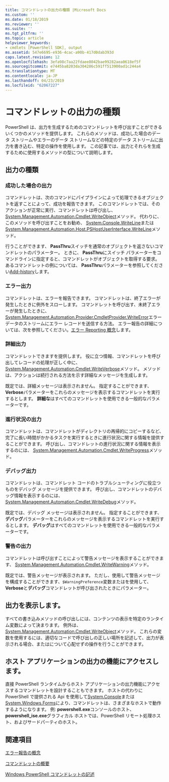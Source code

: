 ```yaml
---
title: コマンドレットの出力の種類 |Microsoft Docs
ms.custom: ''
ms.date: 01/18/2019
ms.reviewer: ''
ms.suite: ''
ms.tgt_pltfrm: ''
ms.topic: article
helpviewer_keywords:
- cmdlets [PowerShell SDK], output
ms.assetid: 547e6695-e936-4cac-a90b-417d0dab393d
caps.latest.revision: 12
ms.openlocfilehash: 3efa98c7aa22fdaee8042bae99282aea0618ef5f
ms.sourcegitcommit: e7445ba8203da304286c591ff513900ad1c244a4
ms.translationtype: MT
ms.contentlocale: ja-JP
ms.lasthandoff: 04/23/2019
ms.locfileid: "62067227"
---
```

# <a name="types-of-cmdlet-output"></a>コマンドレットの出力の種類

PowerShell は、出力を生成するためのコマンドレットを呼び出すことができるいくつかのメソッドを提供します。 これらのメソッドは、成功した場合のデータ ストリームやエラーのデータ ストリームなどの特定のデータ ストリームに出力を書き込む、特定の操作を使用します。 この記事では、出力とそれらを生成するために使用するメソッドの型について説明します。

## <a name="types-of-output"></a>出力の種類

### <a name="success-output"></a>成功した場合の出力

コマンドレットは、次のコマンドにパイプラインによって処理できるオブジェクトを返すことによって、成功を報告できます。 このコマンドレットでは、そのアクションが正常に実行、コマンドレットは呼び出し、 [System.Management.Automation.Cmdlet.WriteObject](/dotnet/api/System.Management.Automation.Cmdlet.WriteObject)メソッド。 代わりに、このメソッドを呼び出すことをお勧め、 [System.Console.WriteLine](/dotnet/api/System.Console.WriteLine)または[System.Management.Automation.Host.PSHostUserInterface.WriteLine](/dotnet/api/System.Management.Automation.Host.PSHostUserInterface.WriteLine)メソッド。

行うことができます、 **PassThru**スイッチを通常のオブジェクトを返さないコマンドレットのパラメーター。
ときに、 **PassThru**にスイッチ パラメーターをコマンドラインに指定すると、コマンドレットがオブジェクトを取得する要求。 あるコマンドレットの例については、 **PassThru**パラメーターを参照してください[Add-history](/powershell/module/Microsoft.PowerShell.Core/Add-History)します。

### <a name="error-output"></a>エラー出力

コマンドレットは、エラーを報告できます。 コマンドレットは、終了エラーが発生したときに例外をスローします。 コマンドレットを呼び出す、未終了エラーが発生したときに、 [System.Management.Automation.Provider.CmdletProvider.WriteError](/dotnet/api/System.Management.Automation.Provider.CmdletProvider.WriteError)エラー データのストリームにエラー レコードを送信する方法。 エラー報告の詳細については、次を参照してください。[エラー Reporting 概念](./error-reporting-concepts.md)します。

### <a name="verbose-output"></a>詳細出力

コマンドレットできますを提供します。 役に立つ情報、コマンドレットを呼び出してレコードの処理が正しく中に、 [System.Management.Automation.Cmdlet.WriteVerbose](/dotnet/api/System.Management.Automation.Cmdlet.WriteVerbose)メソッド。 メソッドは、アクションは続行される方法を示す詳細なメッセージを生成します。

既定では、詳細メッセージは表示されません。 指定することができます、 **Verbose**パラメーターをこれらのメッセージを表示するコマンドレットを実行するとします。 **詳細な**はすべてのコマンドレットを使用できる一般的なパラメーターです。

### <a name="progress-output"></a>進行状況の出力

コマンドレットは、コマンドレットがディレクトリの再帰的にコピーするなど、完了に長い時間がかかるタスクを実行するときに進行状況に関する情報を提供することができます。 呼び出し、コマンドレットの進行状況に関する情報を表示するのには、 [System.Management.Automation.Cmdlet.WriteProgress](/dotnet/api/System.Management.Automation.Cmdlet.WriteProgress)メソッド。

### <a name="debug-output"></a>デバッグ出力

コマンドレットは、コマンドレット コードのトラブルシューティングに役立つものをデバッグ メッセージを提供できます。 呼び出し、コマンドレットのデバッグ情報を表示するのには、 [System.Management.Automation.Cmdlet.WriteDebug](/dotnet/api/System.Management.Automation.Cmdlet.WriteDebug)メソッド。

既定では、デバッグ メッセージは表示されません。 指定することができます、**デバッグ**パラメーターをこれらのメッセージを表示するコマンドレットを実行するとします。 **デバッグ**はすべてのコマンドレットを使用できる一般的なパラメーターです。

### <a name="warning-output"></a>警告の出力

コマンドレットは呼び出すことによって警告メッセージを表示することができます、 [System.Management.Automation.Cmdlet.WriteWarning](/dotnet/api/System.Management.Automation.Cmdlet.WriteWarning)メソッド。

既定では、警告メッセージが表示されます。 ただし、使用して警告メッセージを構成することができます、`$WarningPreference`変数またはを使用して、 **Verbose**と**デバッグ**コマンドレットが呼び出されたときにパラメーター。

## <a name="displaying-output"></a>出力を表示します。

すべての書き込みメソッドの呼び出しには、コンテンツの表示を特定のランタイム変数によって決まります。 例外は、 [System.Management.Automation.Cmdlet.WriteObject](/dotnet/api/System.Management.Automation.Cmdlet.WriteObject)メソッド。 これらの変数を使用するには、適切なコードで呼び出しの正しい場所を記述して、出力が表示される場合、またはについて心配せずの操作を行うことができます。

## <a name="accessing-the-output-functionality-of-a-host-application"></a>ホスト アプリケーションの出力の機能にアクセスします。

直接 PowerShell ランタイムからホスト アプリケーションの出力機能にアクセスするコマンドレットを設計することもできます。 ホストの代わりに PowerShell で提供される Api を使用して[System.Console](/dotnet/api/System.Console)または[System.Windows.Forms](/dotnet/api/System.Windows.Forms)により、コマンドレットは、さまざまなホストで動作するようになります。 例: **powershell.exe**コンソールのホスト、 **powershell_ise.exe**グラフィカル ホストでは、PowerShell リモート処理ホスト、およびサードパーティのホスト。

## <a name="see-also"></a>関連項目

[エラー報告の概念](./error-reporting-concepts.md)

[コマンドレットの概要](./cmdlet-overview.md)

[Windows PowerShell コマンドレットの記述](./writing-a-windows-powershell-cmdlet.md)